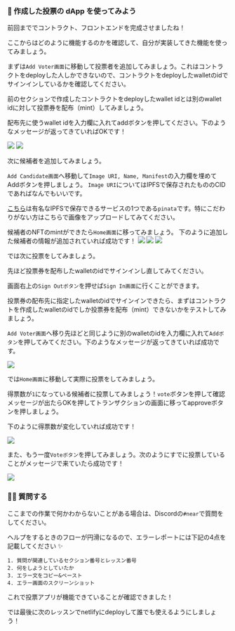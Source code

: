 ### 🚀 作成した投票の dApp を使ってみよう

前回まででコントラクト、フロントエンドを完成させましたね！

ここからはどのように機能するのかを確認して、自分が実装してきた機能を使ってみましょう。

まずは`Add Voter画面`に移動して投票者を追加してみましょう。これはコントラクトをdeployした人しかできないので、コントラクトをdeployしたwalletのidでサインインしているかを確認してください。

前のセクションで作成したコントラクトをdeployしたwallet idとは別のwallet idに対して投票券を配布（mint）してみましょう。

配布先に使うwallet idを入力欄に入れてaddボタンを押してください。下のようなメッセージが返ってきていればOKです！

![](/public/images/NEAR-Election-dApp/section-4/4_1_1.png)
![](/public/images/NEAR-Election-dApp/section-4/4_1_2.png)

次に候補者を追加してみましょう。

`Add Candidate画面`へ移動して`Image URI, Name, Manifest`の入力欄を埋めてAddボタンを押しましょう。 `Image URI`についてはIPFSで保存されたもののCIDであればなんでもいいです。

[こちら](https://www.pinata.cloud/)は有名なIPFSで保存できるサービスの1つである`pinata`です。特にこだわりがない方はこちらで画像をアップロードしてみてください。

候補者のNFTのmintができたら`Home画面`に移ってみましょう。
下のように追加した候補者の情報が追加されていれば成功です！
![](/public/images/NEAR-Election-dApp/section-4/4_1_3.png)
![](/public/images/NEAR-Election-dApp/section-4/4_1_4.png)
![](/public/images/NEAR-Election-dApp/section-4/4_1_5.png)

では次に投票をしてみましょう。

先ほど投票券を配布したwalletのidでサインインし直してみてください。

画面右上の`Sign Outボタン`を押せば`Sign In画面`に行くことができます。

投票券の配布先に指定したwalletのidでサインインできたら、まずはコントラクトを作成したwalletのidでしか投票券を配布（mint）できないかをテストしてみましょう。

`Add Voter画面`へ移り先ほどと同じように別のwalletのidを入力欄に入れて`Addボタン`を押してみてください。下のようなメッセージが返ってきていれば成功です。

![](/public/images/NEAR-Election-dApp/section-4/4_1_6.png)

では`Home画面`に移動して実際に投票をしてみましょう。

得票数が`1`になっている候補者に投票してみましょう！`vote`ボタンを押して確認メッセージが出たらOKを押してトランザクションの画面に移ってapproveボタンを押しましょう。

下のように得票数が変化していれば成功です！

![](/public/images/NEAR-Election-dApp/section-4/4_1_7.png)

また、もう一度`Voteボタン`を押してみましょう。次のようにすでに投票していることがメッセージで来ていたら成功です！

![](/public/images/NEAR-Election-dApp/section-4/4_1_8.png)

### 🙋‍♂️ 質問する

ここまでの作業で何かわからないことがある場合は、Discordの`#near`で質問をしてください。

ヘルプをするときのフローが円滑になるので、エラーレポートには下記の4点を記載してください ✨

```
1. 質問が関連しているセクション番号とレッスン番号
2. 何をしようとしていたか
3. エラー文をコピー&ペースト
4. エラー画面のスクリーンショット
```

これで投票アプリが機能できていることが確認できました！

では最後に次のレッスンでnetlifyにdeployして誰でも使えるようにしましょう！
